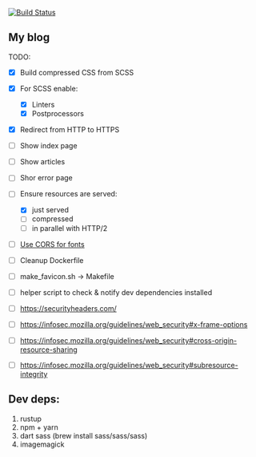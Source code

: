 [![Build Status](https://travis-ci.org/vstepchik/mold-web.svg?branch=master)](https://travis-ci.org/vstepchik/mold-web)
## My blog

TODO:
* [x] Build compressed CSS from SCSS
* [x] For SCSS enable:
  * [x] Linters
  * [x] Postprocessors
* [x] Redirect from HTTP to HTTPS
* [ ] Show index page
* [ ] Show articles
* [ ] Shor error page
* [ ] Ensure resources are served:
  * [x] just served
  * [ ] compressed
  * [ ] in parallel with HTTP/2
* [ ] [Use CORS for fonts](https://caniuse.com/?search=fontface)
* [ ] Cleanup Dockerfile
* [ ] make_favicon.sh -> Makefile
* [ ] helper script to check & notify dev dependencies installed
* [ ] https://securityheaders.com/
* [ ] https://infosec.mozilla.org/guidelines/web_security#x-frame-options
* [ ] https://infosec.mozilla.org/guidelines/web_security#cross-origin-resource-sharing
* [ ] https://infosec.mozilla.org/guidelines/web_security#subresource-integrity


## Dev deps:

1. rustup
2. npm + yarn
3. dart sass (brew install sass/sass/sass)
4. imagemagick
